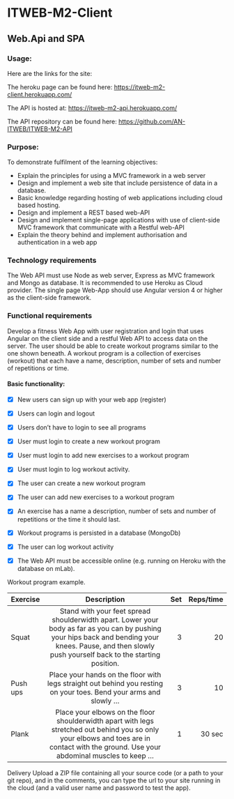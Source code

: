 # ITWEB-M2-Client

## Web.Api and SPA
### Usage:
Here are the links for the site:

The heroku page can be found here: https://itweb-m2-client.herokuapp.com/

The API is hosted at: https://itweb-m2-api.herokuapp.com/

The API repository can be found here: https://github.com/AN-ITWEB/ITWEB-M2-API
### Purpose:
To demonstrate fulfilment of the learning objectives:
- Explain the principles for using a MVC framework in a web server
- Design and implement a web site that include persistence of data in a database.
- Basic knowledge regarding hosting of web applications including cloud based hosting.
- Design and implement a REST based web-API
- Design and implement single-page applications with use of client-side MVC framework that communicate with a
Restful web-API
- Explain the theory behind and implement authorisation and authentication in a web app
### Technology requirements
The Web API must use Node as web server, Express as MVC framework and Mongo as database. It is
recommended to use Heroku as Cloud provider.
The single page Web-App should use Angular version 4 or higher as the client-side framework.
### Functional requirements
Develop a fitness Web App with user registration and login that uses Angular on the client side and a restful
Web API to access data on the server.
The user should be able to create workout programs similar to the one shown beneath. A workout program
is a collection of exercises (workout) that each have a name, description, number of sets and number of
repetitions or time.
#### Basic functionality:
- [x] New users can sign up with your web app (register)
- [x] Users can login and logout
- [x] Users don’t have to login to see all programs
- [x] User must login to create a new workout program
- [x] User must login to add new exercises to a workout program
- [x] User must login to log workout activity.
- [x] The user can create a new workout program
- [x] The user can add new exercises to a workout program
- [x] An exercise has a name a description, number of sets and number of repetitions or the time it
should last.
- [x] Workout programs is persisted in a database (MongoDb)
- [x] The user can log workout activity
- [x] The Web API must be accessible online (e.g. running on Heroku with the database on mLab).


Workout program example.

| Exercise        | Description           | Set  |Reps/time|
|-------------|:-------------:|-----:|-----:|
| Squat     | Stand with your feet spread shoulderwidth apart. Lower your body as far as you can by pushing your hips back and bending your knees. Pause, and then slowly push yourself back to the starting position. | 3 |    20    |
| Push ups      | Place your hands on the floor with legs straight out behind you resting on your toes. Bend your arms and slowly …      |   3 |    10     |
| Plank | Place your elbows on the floor shoulderwidth apart with legs stretched out behind you so only your elbows and toes are in contact with the ground. Use your abdominal muscles to keep …      |    1 |    30 sec       |





Delivery
Upload a ZIP file containing all your source code (or a path to your git repo), and in the comments, you can
type the url to your site running in the cloud (and a valid user name and password to test the app).
